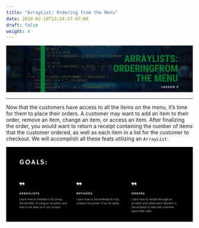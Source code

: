 ```yaml
---
title: "ArrayList: Ordering from the Menu"
date: 2020-02-10T13:24:17-07:00
draft: false
weight: 4
---
```


<!--<link rel="stylesheet" href="../../style.css">-->

![image](../img/listhead.png)
<hr>

Now that the customers have access to all the items on the menu, it’s time for them to place their orders. A customer may want to add an item to their order, remove an item, change an item, or access an item. After finalizing the order, you would want to return a receipt containing the number of items that the customer ordered, as well as each item in a list for the customer to checkout. We will accomplish all these feats utilizing an `ArrayList`.

![image](../img/listgoals.png)
